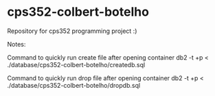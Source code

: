 # cps352-colbert-botelho
Repository for cps352 programming project :)


Notes:

Command to quickly run create file after opening container
db2 -t +p < ./database/cps352-colbert-botelho/createdb.sql

Command to quickly run drop file after opening container
db2 -t +p < ./database/cps352-colbert-botelho/dropdb.sql